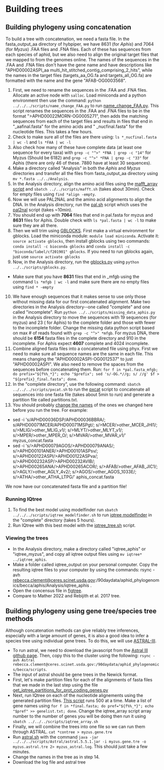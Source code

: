 # Building trees

## Building phylogeny using concatenation

To build a tree with concatenation, we need a fasta file. In the fasta_output_aa directory of hybpiper, we have 8631 (for *Aphis*) and 7064 (for *Myzus*) .FAA files and .FNA files. Each of these has sequences from each species of aphid, but we also need to align the original target files that we mapped to from the genomes online. The names of the sequences in the .FAA and .FNA files don't have the gene name and have descriptions like "APHD00002ASPI_aa multi_hit_stitched_contig_comprising_2_hits", while the names in the target files (targets_aa_OG.fa and targets_all_OG.fa) are formatted with the name and the gene "AFAB-OG0003568".

1) First, we need to rename the sequences in the .FAA and .FNA files. Allocate an active node with `salloc`. Load miniconda and a python environment then use the command: `python ../../../scripts/name_change_FAA.py` to run [name_change_FAA.py](scripts/name_change_FAA.py). This script renames the sequences in the .FAA and .FNA files to be in the format ">APHD00022MORN-OG0005271", then adds the matching sequences from each of the target files and results in files that end in "\_aafinal.fasta" for the amino acids and " \_nucfinal.fasta" for the nucleotide files. This takes a few hours.
2) Check to make sure all of the files are there using: `ls *_nucfinal.fasta | wc -l` and `ls *FAA | wc -l`
3) Also check how many of these have complete data (at least one sequence for every taxa) with `grep -c "^>" *FNA | grep -c "14"` for Myzus (Should be 6182) and `grep -c "^>" *FNA | grep -c "33"` for Aphis (there are only 46 of these. 7880 have at least 30 sequences).
4) Make a directory called "Analysis" in both the *Aphis* and *Myzus* directories and transfer all the files from fasta_output_aa directory using `mv *.fasta ../../Analysis`. 
5) In the Analysis directory, align the amino acid files using the [mafft_array script](scripts/mafft_array.sh) and `sbatch ../../scripts/mafft.sh` (takes about 30min). Check for empty files using `find *align -empty`.
6) Now we will use PAL2NAL and the amino acid alignments to align the DNA. In the Analysis directory, run the [pal.sh](scripts/pal.sh) script which uses the [pal2nal](https://github.com/nextgenusfs/funannotate/blob/master/funannotate/aux_scripts/pal2nal.pl) script (takes ~10min). 
7) You should end up with **7064** files that end in pal.fasta for myzus and **8631** files for Aphis. Double check with `ls *pal.fasta | wc -l` to make sure they are all there.
8) Then we will trim using [GBLOCKS](https://anaconda.org/bioconda/gblocks). First make a virtual environment for gblocks. Load the miniconda module: `module load miniconda`. Activate it: `source activate gblocks`, then install gblocks using two commands: `conda install -c bioconda gblocks` and `conda install -c "bioconda/label/cf201901" gblocks`. If you need to run gblocks again, just use `source activate gblocks`
9) Now, in the Analysis directory, run the [gblocks.py](scripts/gblocks.py) using `python ../../scripts/gblocks.py`.
  * Make sure that you have **8631** files that end in \_mfgb using the command `ls *mfgb | wc -l` and make sure there are no empty files using `find * -empty`
10) We have enough sequences that it makes sense to use only those without missing data for our first concatenated alignment. Make two directories in the Analysis directory--one called "complete" and one called "incomplete". Run `python ../../scripts/missing_data_aphis.py` in the Analysis directory to move the sequences with 19 sequences (for myzus) and 23 ( for Aphis) to the complete folder and those with fewer to the incomplete folder. Change the missing data python script based on max # of reads found with `grep -c "^>" *mfgb`. For myzus DNA, there should be **6154** fasta files in the complete directory and 910 in the incomplete. For Aphis expect **4607** complete and 4024 incomplete.
12) Combine aligned fasta files into a concatenated file using phyx. First we need to make sure all sequence names are the same in each file. This means changing the "APHD00002ASPI-OG0012537" to just "APHD00002ASPI". We also need to remove the spaces from the sequences before concatenating them. Run: `for f in *pal.fasta_mfgb; do prefix="${f%%_*}"; echo "$prefix"; sed 's/-OG.*//g; s/ //g' $f > "${prefix}_final.fasta"; done`.
13) In the "complete directory", use the following command: `sbatch ../../../scripts/pxcat.sh` to run the [pxcat](scripts/pxcat.sh) script to concatenate all sequences into one fasta file (takes about 5min to run) and generate a partition file called partitions.txt.
14) You should probably [change the names](https://docs.google.com/spreadsheets/d/1lA_A7v1McQYVXbxUdtAB53EJPoQIcvBhJ5BX2rukXvc/edit#gid=1103610729) of the ones we changed here before you run the tree. For example:
   * sed -i 's/APHD00036DSP/APHD00036BBRA/; s/APHD00071MCER/APHD00071MSPgt/; s/>MCER/>other_MCER_JHI1/; s/>MLIG/>other_MLIG_v1/; s/>MLYT/>other_MLYT_v1/; s/>MPER/>other_MPER_O/; s/>MVAR/>other_MVAR_v1/' myzus_concat.fasta
   * sed -i 's/>APHD00079AGOS/>APHD00079ANAS/; s/>APHD00101ANER/>APHD00101ASPsv/; s/>APHD00122ASPI/>APHD00122ASPva/; s/>APHD00232ASP/>APHD00232AVIB/; s/>APHD00265ANA/>APHD00265ACOR/; s/>AFAB/>other_AFAB_JIC1/; s/>AGLY/>other_AGLY_4v2/; s/>AGOS/>other_AGOS_1033E/; s/>ATHA/>other_ATHA_LTPG/' aphis_concat.fasta

We now have our concatenated fasta file and a partition file!
### Running IQtree
1) To find the best model using modelfinder run `sbatch ../../../scripts/iqtree_modelfinder.sh` to run [iqtree modelfinder](scripts/iqtree_modelfinder.sh) in the "complete" directory (takes 5 hours).
2) Run IQtree with this best model with the [iqtree_tree.sh](scripts/iqtree_tree.sh) script.

### Viewing the trees
* In the Analysis directory, make a directory called "iqtree_aphis" or "iqtree_myzus", and copy all iqtree output files using `mv iqtree* ../iqtree_aphis`. 
* Make a folder called iqtree_output on your personal computer. Copy the resulting iqtree files to your computer by using the commands: rsync -avh rebecca.clement@ceres.scinet.usda.gov:/90daydata/aphid_phylogenomics/becca/aphis/Analysis/iqtree_aphis .
* Open the concensus file in [figtree](http://tree.bio.ed.ac.uk/software/figtree/).
* Compare to Mather 2022 and Rebijith et al. 2017 tree.

## Building phylogeny using gene tree/species tree methods

Although concatenation methods can give reliably tree inferences, especially with a large amount of genes, it is also a good idea to infer a species tree using individual gene trees. To do this, we will use [ASTRAL-III](https://bmcbioinformatics.biomedcentral.com/articles/10.1186/s12859-018-2129-y). 
* To run astral, we need to download the javascript from the [Astral III github page](https://github.com/smirarab/ASTRAL/raw/master/Astral.5.7.8.zip). Then, copy this to the cluster using the following: `rsync -avh Astral rebecca.clement@ceres.scinet.usda.gov:/90daydata/aphid_phylogenomics/becca/scripts`.
* The input of astral should be gene trees in the Newick format. 
* First, let's make partition files for each of the alignments of fasta files that we made in the last step using the file [get_iqtree_partitions_for_prot_coding_genes.py](scripts/get_iqtree_partitions_for_prot_coding_genes.py)
* Next, run IQtree on each of the nucleotide alignements using the generated partition files. [This script](scripts/iqtree_array.sh) runs 500 at a time. Make a list of gene names using `for f in *final.fasta; do pref="${f%%_*}"; echo "$pref" >> genelist.txt; done`. Change the iqtree_array script array number to the number of genes you will be doing then run it using `sbatch ../../../scripts/iqtree_array.sh`
* Finally, we will combine the trees into one file so we can run them through ASTRAL. `cat *contree > myzus.gene.tre`
* Run [astral.sh](scripts/astral.sh) with the command `java -jar ../../../scripts/Astral/astral.5.5.1.jar -i myzus.gene.tre -o myzus.astral.tre 2> myzus_astral.log`. This should just take a few minutes.
* Change the names in the tree as in step 14. 
* Download the log file and astral tree 
